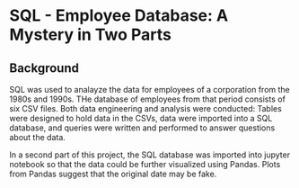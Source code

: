 # SQL - Employee Database: A Mystery in Two Parts


## Background

SQL was used to analayze the data for employees of a corporation from the 1980s and 1990s. THe database of employees from that period consists of six CSV files. Both data engineering and analysis were conducted: Tables were designed to hold data in the CSVs, data were imported into a SQL database, and queries were written and performed to answer questions about the data.

In a second part of this project, the SQL database was imported into jupyter notebook so that the data could be further visualized using Pandas. Plots from Pandas suggest that the original date may be fake.

